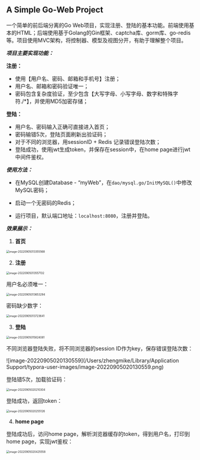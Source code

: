 ## A Simple Go-Web Project

一个简单的前后端分离的Go Web项目，实现注册、登陆的基本功能。前端使用基本的HTML；后端使用基于Golang的Gin框架、captcha库、gorm库、go-redis等。项目使用MVC架构，将控制器、模型及视图分开，有助于理解整个项目。



***项目主要实现功能：***

**注册：**

- 使用【用户名、密码、邮箱和手机号】注册；
- 用户名、邮箱和密码验证唯一；
- 密码包含复杂度验证，至少包含【大写字母、小写字母、数字和特殊字符./*】，并使用MD5加密存储；

**登陆：**

- 用户名、密码输入正确可直接进入首页；
- 密码输错5次，登陆页面刷新出验证码；
- 对于不同的浏览器，用sessionID + Redis 记录错误登陆次数；
- 登陆成功，使用jwt生成token，并保存在session中，在home page进行jwt中间件鉴权。



***使用方法：***

- 在MySQL创建Database - “myWeb”，在`dao/mysql.go/InitMySQL()`中修改MySQL密码；
- 启动一个无密码的Redis；

- 运行项目，默认端口地址：`localhost:8080`，注册并登陆。



***效果展示：***

1. **首页**

<img src="/Users/zhengmike/Library/Application Support/typora-user-images/image-20220905013355568.png" alt="image-20220905013355568" style="zoom:50%;" />



2. **注册**

<img src="/Users/zhengmike/Library/Application Support/typora-user-images/image-20220905013557132.png" alt="image-20220905013557132" style="zoom:50%;" />

用户名必须唯一：

<img src="/Users/zhengmike/Library/Application Support/typora-user-images/image-20220905013653294.png" alt="image-20220905013653294" style="zoom:50%;" />

密码缺少数字：

<img src="/Users/zhengmike/Library/Application Support/typora-user-images/image-20220905013723641.png" alt="image-20220905013723641" style="zoom:50%;" />

3. **登陆**

<img src="/Users/zhengmike/Library/Application Support/typora-user-images/image-20220905015824081.png" alt="image-20220905015824081" style="zoom:50%;" />

不同浏览器登陆失败，将不同浏览器的session ID作为key，保存错误登陆次数：

![image-20220905020130559](/Users/zhengmike/Library/Application Support/typora-user-images/image-20220905020130559.png)

登陆错5次，加载验证码：

<img src="/Users/zhengmike/Library/Application Support/typora-user-images/image-20220905020210304.png" alt="image-20220905020210304" style="zoom:50%;" />

登陆成功，返回token：

<img src="/Users/zhengmike/Library/Application Support/typora-user-images/image-20220905020255126.png" alt="image-20220905020255126" style="zoom:50%;" />

4. **home page**

登陆成功后，访问home page，解析浏览器缓存的token，得到用户名，打印到home page，实现jwt鉴权：

<img src="/Users/zhengmike/Library/Application Support/typora-user-images/image-20220905020425558.png" alt="image-20220905020425558" style="zoom:50%;" />
